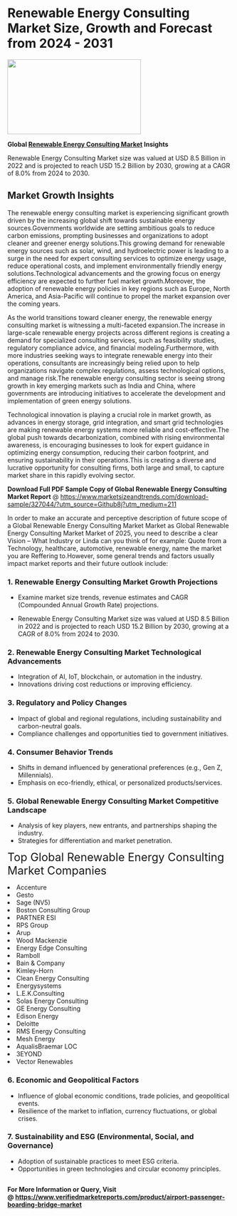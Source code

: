 <H1>Renewable Energy Consulting Market Size, Growth and Forecast from 2024 - 2031</H1><img class="aligncenter size-medium wp-image-584254" src="https://thirdeyenews.in/wp-content/uploads/2024/09/Global-Market-Research-300x168.jpeg" alt="" width="300" height="168" /><p><strong>Global&nbsp;<a href="https://www.marketsizeandtrends.com/download-sample/327044/?utm_source=Github8j?utm_medium=211">Renewable Energy Consulting Market</a> Insights</strong></p><p>Renewable Energy Consulting Market size was valued at USD 8.5 Billion in 2022 and is projected to reach USD 15.2 Billion by 2030, growing at a CAGR of 8.0% from 2024 to 2030.</p><p><h2>Market Growth Insights</h2> <p>The renewable energy consulting market is experiencing significant growth driven by the increasing global shift towards sustainable energy sources.Governments worldwide are setting ambitious goals to reduce carbon emissions, prompting businesses and organizations to adopt cleaner and greener energy solutions.This growing demand for renewable energy sources such as solar, wind, and hydroelectric power is leading to a surge in the need for expert consulting services to optimize energy usage, reduce operational costs, and implement environmentally friendly energy solutions.Technological advancements and the growing focus on energy efficiency are expected to further fuel market growth.Moreover, the adoption of renewable energy policies in key regions such as Europe, North America, and Asia-Pacific will continue to propel the market expansion over the coming years.</p> <p>As the world transitions toward cleaner energy, the renewable energy consulting market is witnessing a multi-faceted expansion.The increase in large-scale renewable energy projects across different regions is creating a demand for specialized consulting services, such as feasibility studies, regulatory compliance advice, and financial modeling.Furthermore, with more industries seeking ways to integrate renewable energy into their operations, consultants are increasingly being relied upon to help organizations navigate complex regulations, assess technological options, and manage risk.The renewable energy consulting sector is seeing strong growth in key emerging markets such as India and China, where governments are introducing initiatives to accelerate the development and implementation of green energy solutions.</p> <p>Technological innovation is playing a crucial role in market growth, as advances in energy storage, grid integration, and smart grid technologies are making renewable energy systems more reliable and cost-effective.The global push towards decarbonization, combined with rising environmental awareness, is encouraging businesses to look for expert guidance in optimizing energy consumption, reducing their carbon footprint, and ensuring sustainability in their operations.This is creating a diverse and lucrative opportunity for consulting firms, both large and small, to capture market share in this rapidly evolving sector.</p> <p><span class=""><strong>Download Full PDF Sample Copy of Global Renewable Energy Consulting Market Report</strong> @ <a href="https://www.marketsizeandtrends.com/download-sample/327044/?utm_source=Github8j?utm_medium=211" target="_blank">https://www.marketsizeandtrends.com/download-sample/327044/?utm_source=Github8j?utm_medium=211</a></span></p><p>In order to make an accurate and perceptive description of future scope of a Global&nbsp;Renewable Energy Consulting Market Market as Global&nbsp;Renewable Energy Consulting Market Market of 2025, you need to describe a clear Vision &ndash; What Industry or Linda can you think of for example: Quote from a Technology, healthcare, automotive, renewable energy, name the market you are Reffering to.However, some general trends and factors usually impact market reports and their future outlook include:</p><h3>1.&nbsp;<strong>Renewable Energy Consulting Market Growth Projections</strong></h3><ul><li>Examine market size trends, revenue estimates and CAGR (Compounded Annual Growth Rate) projections.</li><li><p>Renewable Energy Consulting Market size was valued at USD 8.5 Billion in 2022 and is projected to reach USD 15.2 Billion by 2030, growing at a CAGR of 8.0% from 2024 to 2030.</p></li></ul><h3>2.&nbsp;<strong>Renewable Energy Consulting Market Technological Advancements</strong></h3><ul><li>Integration of AI, IoT, blockchain, or automation in the industry.</li><li>Innovations driving cost reductions or improving efficiency.</li></ul><h3>3.&nbsp;<strong>Regulatory and Policy Changes</strong></h3><ul><li>Impact of global and regional regulations, including sustainability and carbon-neutral goals.</li><li>Compliance challenges and opportunities tied to government initiatives.</li></ul><h3>4.&nbsp;<strong>Consumer Behavior Trends</strong></h3><ul><li>Shifts in demand influenced by generational preferences (e.g., Gen Z, Millennials).</li><li>Emphasis on eco-friendly, ethical, or personalized products/services.</li></ul><h3>5.&nbsp;<strong>Global Renewable Energy Consulting Market Competitive Landscape</strong></h3><ul><li>Analysis of key players, new entrants, and partnerships shaping the industry.</li><li>Strategies for differentiation and market penetration.</li></ul><p data-pm-slice="1 1 []"><span style="color: inherit; font-family: inherit; font-size: 25px;">Top Global Renewable Energy Consulting Market Companies</span></p><div class="" data-test-id=""><p><li>Accenture</li><li> Gesto</li><li> Sage (NV5)</li><li> Boston Consulting Group</li><li> PARTNER ESI</li><li> RPS Group</li><li> Arup</li><li> Wood Mackenzie</li><li> Energy Edge Consulting</li><li> Ramboll</li><li> Bain & Company</li><li> Kimley-Horn</li><li> Clean Energy Consulting</li><li> Energysystems</li><li> L.E.K.Consulting</li><li> Solas Energy Consulting</li><li> GE Energy Consulting</li><li> Edison Energy</li><li> Deloitte</li><li> RMS Energy Consulting</li><li> Mesh Energy</li><li> AqualisBraemar LOC</li><li> 3EYOND</li><li> Vector Renewables</li></p></div><h3>6.&nbsp;<strong>Economic and Geopolitical Factors</strong></h3><ul><li>Influence of global economic conditions, trade policies, and geopolitical events.</li><li>Resilience of the market to inflation, currency fluctuations, or global crises.</li></ul><h3>7.&nbsp;<strong>Sustainability and ESG (Environmental, Social, and Governance)</strong></h3><ul><li>Adoption of sustainable practices to meet ESG criteria.</li><li>Opportunities in green technologies and circular economy principles.</li></ul><h2><strong style="font-size: 14px;">For More Information or Query, Visit @&nbsp;</strong><a style="background-color: #ffffff; font-size: 14px;" href="https://www.marketsizeandtrends.com/report/renewable-energy-consulting-market/" target="_blank">https://www.verifiedmarketreports.com/product/airport-passenger-boarding-bridge-market</a></h2>